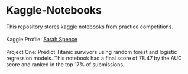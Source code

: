 # Kaggle-Notebooks
This repository stores kaggle notebooks from practice competitions.
<br/>
<br/>
Kaggle Profile: [Sarah Spence](https://www.kaggle.com/sarahspence)
<br/>
<br/>
Project One: Predict Titanic survivors using random forest and logistic regression models. This notebook had a final score of 78.47 by the AUC score and ranked in the top 17% of submissions.
<br/>


